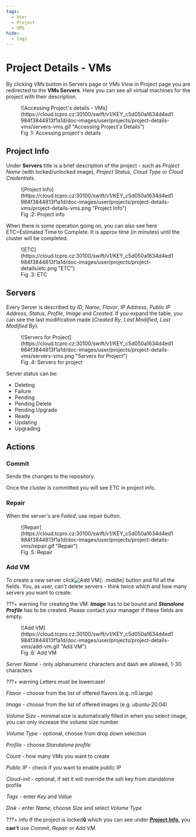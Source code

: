 ```yaml
---
tags:
  - User
  - Project
  - VMS
hide:
  - tags
---
```


# **Project Details - VMs**

By clicking *VMs* button in Servers page or VMs *View* in Project page you are redirected to the **VMs Servers**. Here you can see all virtual machines for the project with their description.

<figure markdown>
  ![Accessing Project's details - VMs](https://cloud.tcpro.cz:30100/swift/v1/KEY_c5d050a1634d4ed1984f3844813f1a1d/doc-images/user/projects/project-details-vms/servers-vms.gif "Accessing Project's Details")
  <figcaption>Fig .1: Accessing project's details</figcaption>
</figure>

## **Project Info**

Under **Servers** title is a brief description of the project - such as *Project Name* (with locked/unlocked image), *Project Status*, *Cloud Type* or *Cloud Credentials*.

<figure markdown>
  ![Project Info](https://cloud.tcpro.cz:30100/swift/v1/KEY_c5d050a1634d4ed1984f3844813f1a1d/doc-images/user/projects/project-details-vms/project-details-vms.png "Project Info")
  <figcaption>Fig .2: Project info</figcaption>
</figure>

When there is some operation going on, you can also see here ETC=Estimated Time to Complete. It is approx time (in minutes) until the cluster will be completed.

<figure markdown>
  ![ETC](https://cloud.tcpro.cz:30100/swift/v1/KEY_c5d050a1634d4ed1984f3844813f1a1d/doc-images/user/projects/project-details/etc.png "ETC")
  <figcaption>Fig .3: ETC</figcaption>
</figure>

## **Servers**

Every Server is described by *ID*, *Name*, *Flavor*, *IP Address*, *Public IP Address*, *Status*, *Profile*, *Image* and *Created*. If you expand the table, you can see the last modification made (*Created By*, *Last Modified*, *Last Modified By*).

<figure markdown>
  ![Servers for Project](https://cloud.tcpro.cz:30100/swift/v1/KEY_c5d050a1634d4ed1984f3844813f1a1d/doc-images/user/projects/project-details-vms/servers-vms.png "Servers for Project")
  <figcaption>Fig .4: Servers for project</figcaption>
</figure>

Server status can be:

* Deleting
* Failure
* Pending
* Pending Delete
* Pending Upgrade
* Ready
* Updating
* Upgrading

## **Actions**

### **Commit**

Sends the changes to the repository.

Once the cluster is committed you will see ETC in project info.

### **Repair**

When the server's are *Failed*, use repair button.

<figure markdown>
  ![Repair](https://cloud.tcpro.cz:30100/swift/v1/KEY_c5d050a1634d4ed1984f3844813f1a1d/doc-images/user/projects/project-details-vms/repair.gif "Repair")
  <figcaption>Fig .5: Repair</figcaption>
</figure>

### **Add VM**

To create a new server click![Add VM](https://cloud.tcpro.cz:30100/swift/v1/KEY_c5d050a1634d4ed1984f3844813f1a1d/doc-images/user/projects/project-details-vms/add-vm-btn.png){: .middle} button and fill all the fields. You, as user, can't delete servers - think twice which and how many servers you want to create.

???+ warning
	For creating the VM: ***Image*** has to be bound and ***Stanalone Profile*** has to be created. Please contact your manager if these fields are empty.

<figure markdown>
  ![Add VM](https://cloud.tcpro.cz:30100/swift/v1/KEY_c5d050a1634d4ed1984f3844813f1a1d/doc-images/user/projects/project-details-vms/add-vm.gif "Add VM")
  <figcaption>Fig .6: Add VM</figcaption>
</figure>

*Server Name* - only alphanumeric characters and dash are allowed, 1-30 characters

???+ warning
	Letters must be lowercase!

*Flavor* - choose from the list of offered flavors (e.g. n0.large)

*Image* - choose from the list of offered images (e.g. ubuntu-20.04)

*Volume Size* - minimal size is automatically filled in when you select image, you can only increase the volume size number

*Volume Type* - optional, choose from drop down selection

*Profile* - choose *Standalone profile*

*Count* - how many VMs you want to create

*Public IP* - check if you want to enable public IP

*Cloud-init* - optional, if set it will override the ssh key from standalone profile

*Tags* - enter *Key* and *Value*

*Disk* - enter *Name*, choose *Size* and select *Volume Type*

???+ info
	If the project is locked:lock: which you can see under [**Project Info**](../project-details-k8s/#project-info), you **can't** use *Commit*, *Repair* or *Add VM*.
